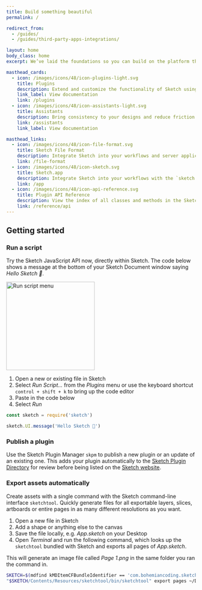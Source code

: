 ```yaml
---
title: Build something beautiful
permalink: /

redirect_from:
  - /guides/
  - /guides/third-party-apps-integrations/

layout: home
body_class: home
excerpt: We’ve laid the foundations so you can build on the platform that empowers over one million designers. Create plugins and integrations, read and write Sketch files directly in JSON or render Sketch documents using the command-line interface.

masthead_cards:
  - icon: /images/icons/48/icon-plugins-light.svg
    title: Plugins
    description: Extend and customize the functionality of Sketch using JavaScript or Objective-C. Modify the document using Sketch’s APIs, add your own user interface, and integrate Sketch with your product or other applications.
    link_label: View documentation
    link: /plugins
  - icon: /images/icons/48/icon-assistants-light.svg
    title: Assistants
    description: Bring consistency to your designs and reduce friction between team members with Assistants. Create your own, either by modifying existing Assistants or writing your own rule implementations in TypeScript.
    link: /assistants
    link_label: View documentation

masthead_links:
  - icon: /images/icons/48/icon-file-format.svg
    title: Sketch File Format
    description: Integrate Sketch into your workflows and server applications, on any platform.
    link: /file-format
  - icon: /images/icons/48/icon-sketch.svg
    title: Sketch.app
    description: Integrate Sketch into your workflows with the `sketch://` URL scheme.
    link: /app
  - icon: /images/icons/48/icon-api-reference.svg
    title: Plugin API Reference
    description: View the index of all classes and methods in the Sketch JavaScript API.
    link: /reference/api
---
```


<h2 class="text-center-tablet-and-above">Getting started</h2>

### Run a script

Try the Sketch JavaScript API now, directly within Sketch. The code below shows a message at the bottom of your Sketch Document window saying _Hello Sketch 👋_.

<img src="/images/developer/menu-run-script.png"
     alt="Run script menu"
     width="235" />

1. Open a new or existing file in Sketch
2. Select _Run Script…_ from the _Plugins_ menu or use the keyboard shortcut `control + shift + k` to bring up the code editor
3. Paste in the code below
4. Select _Run_

```javascript
const sketch = require('sketch')

sketch.UI.message('Hello Sketch 👋')
```

### Publish a plugin

Use the Sketch Plugin Manager `skpm` to publish a new plugin or an update of an existing one. This adds your plugin automatically to the [Sketch Plugin Directory](https://github.com/sketchplugins/plugin-directory) for review before being listed on the [Sketch website](https://sketch.com/extensions/plugins).

### Export assets automatically

Create assets with a single command with the Sketch command-line interface `sketchtool`. Quickly generate files for all exportable layers, slices, artboards or entire pages in as many different resolutions as you want.

1. Open a new file in Sketch
2. Add a shape or anything else to the canvas
3. Save the file locally, e.g. _App.sketch_ on your Desktop
4. Open _Terminal_ and run the following command, which looks up the `sketchtool` bundled with Sketch and exports all pages of _App.sketch_.

This will generate an image file called _Page 1.png_ in the same folder you ran the command in.

```sh
SKETCH=$(mdfind kMDItemCFBundleIdentifier == 'com.bohemiancoding.sketch3' | head -n 1) && \
"$SKETCH/Contents/Resources/sketchtool/bin/sketchtool" export pages ~/Desktop/App.sketch
```
